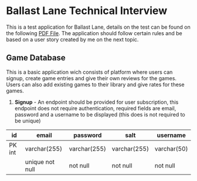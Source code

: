 # Ballast Lane Technical Interview

This is a test application for Ballast Lane, details on the test can be found on the following [PDF File](https://github.com/gig10/ballast_lane/blob/main/Ballast%20Lane%20-%20Technical%20Interview%20Exercise%20V2.pdf). The application should follow certain rules and be based on a user story created by me on the next topic.

## Game Database

This is a basic application wich consists of platform where users can signup, create game entries and give their own reviews for the games. Users can also add existing games to their library and give rates for these games.

1. **Signup** - An endpoint should be provided for user subscription, this endpoint does not require authentication, required fields are email, password and a username to be displayed (this does is not required to be unique)


|id| email| password | salt|username|
|--|------|----------|-----|--------|
|PK int| varchar(255)| varchar(255)| varchar(255)|varchar(50)|
||unique not null|not null|not null| not null